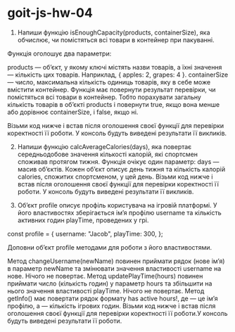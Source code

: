 # goit-js-hw-04

1. Напиши функцію isEnoughCapacity(products, containerSize), яка обчислює, чи
   помістяться всі товари в контейнер при пакуванні.

Функція оголошує два параметри:

products — об’єкт, у якому ключі містять назви товарів, а їхні значення —
кількість цих товарів. Наприклад, { apples: 2, grapes: 4 }. containerSize —
число, максимальна кількість одиниць товарів, яку в себе може вмістити
контейнер. Функція має повернути результат перевірки, чи помістяться всі товари
в контейнер. Тобто порахувати загальну кількість товарів в об’єкті products і
повернути true, якщо вона менше або дорівнює containerSize, і false, якщо ні.

Візьми код нижче і встав після оголошення своєї функції для перевірки
коректності її роботи. У консоль будуть виведені результати її викликів.

2. Напиши функцію calcAverageCalories(days), яка повертає середньодобове
   значення кількості калорій, які спортсмен споживав протягом тижня. Функція
   очікує один параметр: days — масив об’єктів. Кожен об’єкт описує день тижня
   та кількість калорій calories, спожитих спортсменом, у цей день. Візьми код
   нижче і встав після оголошення своєї функції для перевірки коректності її
   роботи. У консоль будуть виведені результати її викликів.

3. Об’єкт profile описує профіль користувача на ігровій платформі. У його
   властивостях зберігається ім’я профілю username та кількість активних годин
   playTime, проведених у грі.

const profile = { username: "Jacob", playTime: 300, };

Доповни об’єкт profile методами для роботи з його властивостями.

Метод changeUsername(newName) повинен приймати рядок (нове ім’я) в параметр
newName та змінювати значення властивості username на нове. Нічого не повертає.
Метод updatePlayTime(hours) повинен приймати число (кількість годин) у параметр
hours та збільшити на нього значення властивості playTime. Нічого не повертає.
Метод getInfo() має повертати рядок формату <Username> has <amount> active
hours!, де <Username> — це ім’я профілю, а <amount> — кількість ігрових годин.
Візьми код нижче і встав після оголошення своєї функції для перевірки
коректності її роботи.У консоль будуть виведені результати її роботи.
